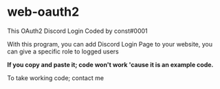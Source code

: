 # web-oauth2

This OAuth2 Discord Login Coded by const#0001

With this program, you can add Discord Login Page to your website, you can give a specific role to logged users

**If you copy and paste it; code won't work 'cause it is an example code.**

To take working code; contact me
